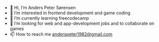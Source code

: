- 👋 Hi, I’m Anders Peter Sørensen
- 👀 I’m interested in frontend development and game coding
- 🌱 I’m currently learning freecodecamp
- 💞️ I’m looking for web and app-development jobs and to collaborate on games
- 📫 How to reach me anderspeter1982@gmail.com

<!---
AndersPeter/AndersPeter is a ✨ special ✨ repository because its `README.md` (this file) appears on your GitHub profile.
You can click the Preview link to take a look at your changes.
--->

